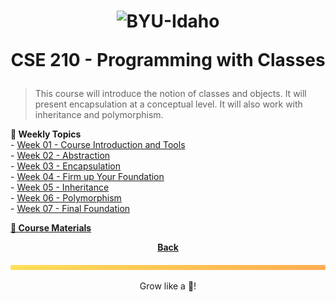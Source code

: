 <h1 align="center">
    <img
        alt="BYU-Idaho"
        title="BYU-Idaho Logo"
        src="./../cse-210/.github/assets/logo-web.svg"
        width="60%"
    />

CSE 210 - Programming with Classes
</h1>

> This course will introduce the notion of classes and objects. It will present encapsulation at a conceptual level. It will also work with inheritance and polymorphism.


<b> 📆 Weekly Topics</b><br>
    - [Week 01 - Course Introduction and Tools](/web-and-computer-programming/cse-210/week-1/README.md) <br>
    - [Week 02 - Abstraction](/web-and-computer-programming/cse-210/week-2/README.md) <br>
    - [Week 03 - Encapsulation](/web-and-computer-programming/cse-210/)<br>
    - [Week 04 - Firm up Your Foundation](/web-and-computer-programming/cse-210/) <br>
    - [Week 05 - Inheritance](/web-and-computer-programming/cse-210/) <br>
    - [Week 06 - Polymorphism](/web-and-computer-programming/cse-210/) <br>
    - [Week 07 - Final Foundation](/web-and-computer-programming/cse-210/)  </a><br>
</details>

<b><a href="https://byui-cse.github.io/cse210-ww-course/index.html"> 📖 Course Materials</a></b>

<div align="center">

<b>[Back](/web-and-computer-programming/README.md)</b>

</div>

<img src="./../../.github/assets/gradient-bar.svg" width="100%" height="8px"/>
<p align="center">Grow like a 🌳!</p>
